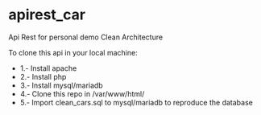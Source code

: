 # apirest_car
Api Rest for personal demo Clean Architecture

To clone this api in your local machine:

* 1.- Install apache
* 2.- Install php
* 3.- Install mysql/mariadb
* 4.- Clone this repo in /var/www/html/
* 5.- Import clean_cars.sql to mysql/mariadb to reproduce the database
